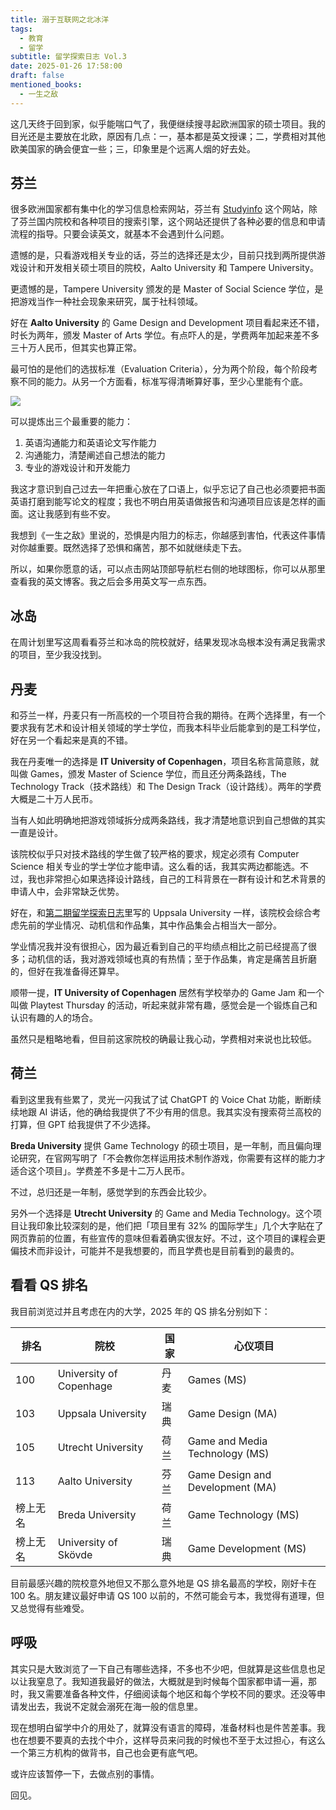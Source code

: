 ```yaml
---
title: 溺于互联网之北冰洋
tags:
  - 教育
  - 留学
subtitle: 留学探索日志 Vol.3
date: 2025-01-26 17:58:00
draft: false
mentioned_books:
  - 一生之敌
---
```


这几天终于回到家，似乎能喘口气了，我便继续搜寻起欧洲国家的硕士项目。我的目光还是主要放在北欧，原因有几点：一，基本都是英文授课；二，学费相对其他欧美国家的确会便宜一些；三，印象里是个远离人烟的好去处。

<!--more-->

## 芬兰

很多欧洲国家都有集中化的学习信息检索网站，芬兰有 [Studyinfo](https://opintopolku.fi/konfo/en/) 这个网站，除了芬兰国内院校和各种项目的搜索引擎，这个网站还提供了各种必要的信息和申请流程的指导。只要会读英文，就基本不会遇到什么问题。

遗憾的是，只看游戏相关专业的话，芬兰的选择还是太少，目前只找到两所提供游戏设计和开发相关硕士项目的院校，Aalto University 和 Tampere University。

更遗憾的是，Tampere University 颁发的是 Master of Social Science 学位，是把游戏当作一种社会现象来研究，属于社科领域。

好在 **Aalto University** 的 Game Design and Development 项目看起来还不错，时长为两年，颁发 Master of Arts 学位。有点吓人的是，学费两年加起来差不多三十万人民币，但其实也算正常。

最可怕的是他们的选拔标准（Evaluation Criteria），分为两个阶段，每个阶段考察不同的能力。从另一个方面看，标准写得清晰算好事，至少心里能有个底。

![](https://image.guhub.cn/uPic/2025/01/image-20250126154128339.png)

可以提炼出三个最重要的能力：

1. 英语沟通能力和英语论文写作能力
2. 沟通能力，清楚阐述自己想法的能力
3. 专业的游戏设计和开发能力

我这才意识到自己过去一年把重心放在了口语上，似乎忘记了自己也必须要把书面英语打磨到能写论文的程度；我也不明白用英语做报告和沟通项目应该是怎样的画面。这让我感到有些不安。

我想到《一生之敌》里说的，恐惧是内阻力的标志，你越感到害怕，代表这件事情对你越重要。既然选择了恐惧和痛苦，那不如就继续走下去。

所以，如果你愿意的话，可以点击网站顶部导航栏右侧的地球图标，你可以从那里查看我的英文博客。我之后会多用英文写一点东西。

## 冰岛

在周计划里写这周看看芬兰和冰岛的院校就好，结果发现冰岛根本没有满足我需求的项目，至少我没找到。

## 丹麦

和芬兰一样，丹麦只有一所高校的一个项目符合我的期待。在两个选择里，有一个要求我有艺术和设计相关领域的学士学位，而我本科毕业后能拿到的是工科学位，好在另一个看起来是真的不错。

我在丹麦唯一的选择是 **IT University of Copenhagen**，项目名称言简意赅，就叫做 Games，颁发 Master of Science 学位，而且还分两条路线，The Technology Track（技术路线）和 The Design Track（设计路线）。两年的学费大概是二十万人民币。

当有人如此明确地把游戏领域拆分成两条路线，我才清楚地意识到自己想做的其实一直是设计。

该院校似乎只对技术路线的学生做了较严格的要求，规定必须有 Computer Science 相关专业的学士学位才能申请。这么看的话，我其实两边都能选。不过，我也非常担心如果选择设计路线，自己的工科背景在一群有设计和艺术背景的申请人中，会非常缺乏优势。

好在，和[第二期留学探索日志](/posts/留学探索日志-vol-2/)里写的 Uppsala University 一样，该院校会综合考虑先前的学业情况、动机信和作品集，其中作品集会占相当大一部分。

学业情况我并没有很担心，因为最近看到自己的平均绩点相比之前已经提高了很多；动机信的话，我对游戏领域也真的有热情；至于作品集，肯定是痛苦且折磨的，但好在我准备得还算早。

顺带一提，**IT University of Copenhagen** 居然有学校举办的 Game Jam 和一个叫做 Playtest Thursday 的活动，听起来就非常有趣，感觉会是一个锻炼自己和认识有趣的人的场合。

虽然只是粗略地看，但目前这家院校的确最让我心动，学费相对来说也比较低。

## 荷兰

看到这里我有些累了，灵光一闪我试了试 ChatGPT 的 Voice Chat 功能，断断续续地跟 AI 讲话，他的确给我提供了不少有用的信息。我其实没有搜索荷兰高校的打算，但 GPT 给我提供了不少选择。

**Breda University** 提供 Game Technology 的硕士项目，是一年制，而且偏向理论研究，在官网写明了「不会教你怎样运用技术制作游戏，你需要有这样的能力才适合这个项目」。学费差不多是十二万人民币。

不过，总归还是一年制，感觉学到的东西会比较少。

另外一个选择是 **Utrecht University** 的 Game and Media Technology。这个项目让我印象比较深刻的是，他们把「项目里有 32% 的国际学生」几个大字贴在了网页靠前的位置，有些宣传的意味但看着确实很友好。不过，这个项目的课程会更偏技术而非设计，可能并不是我想要的，而且学费也是目前看到的最贵的。

## 看看 QS 排名

我目前浏览过并且考虑在内的大学，2025 年的 QS 排名分别如下：

<div class="outbox">

| 排名     | 院校                    | 国家 | 心仪项目                         |
| -------- | ----------------------- | ---- | -------------------------------- |
| 100      | University of Copenhage | 丹麦 | Games (MS)                       |
| 103      | Uppsala University      | 瑞典 | Game Design (MA)                 |
| 105      | Utrecht University      | 荷兰 | Game and Media Technology (MS)   |
| 113      | Aalto University        | 芬兰 | Game Design and Development (MA) |
| 榜上无名 | Breda University        | 荷兰 | Game Technology (MS)             |
| 榜上无名 | University of Skövde    | 瑞典 | Game Development (MS)            |

</div>

目前最感兴趣的院校意外地但又不那么意外地是 QS 排名最高的学校，刚好卡在 100 名。朋友建议最好申请 QS 100 以前的，不然可能会亏本，我觉得有道理，但又总觉得有些难受。

## 呼吸

其实只是大致浏览了一下自己有哪些选择，不多也不少吧，但就算是这些信息也足以让我窒息了。我知道我最好的做法，大概就是到时候每个国家都申请一遍，那时，我又需要准备各种文件，仔细阅读每个地区和每个学校不同的要求。还没等申请发出去，我说不定就会溺死在海一般的信息里。

现在想明白留学中介的用处了，就算没有语言的障碍，准备材料也是件苦差事。我也在想要不要真的去找个中介，这样导员来问我的时候也不至于太过担心，有这么一个第三方机构的做背书，自己也会更有底气吧。

或许应该暂停一下，去做点别的事情。

回见。
